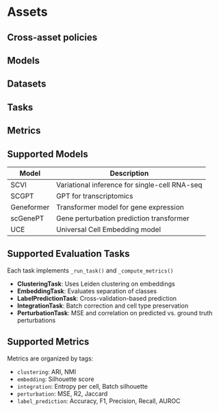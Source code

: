 # Assets

## Cross-asset policies
## Models
## Datasets
## Tasks
## Metrics


## Supported Models

| Model      | Description                                   |
|------------|-----------------------------------------------|
| SCVI       | Variational inference for single-cell RNA-seq |
| SCGPT      | GPT for transcriptomics                       |
| Geneformer | Transformer model for gene expression         |
| scGenePT   | Gene perturbation prediction transformer      |
| UCE        | Universal Cell Embedding model                |



## Supported Evaluation Tasks

Each task implements `_run_task()` and `_compute_metrics()`

-   **ClusteringTask**: Uses Leiden clustering on embeddings
-   **EmbeddingTask**: Evaluates separation of classes
-   **LabelPredictionTask**: Cross-validation-based prediction
-   **IntegrationTask**: Batch correction and cell type preservation
-   **PerturbationTask**: MSE and correlation on predicted vs. ground truth perturbations
    

## Supported Metrics

Metrics are organized by tags:

-   `clustering`: ARI, NMI
-   `embedding`: Silhouette score
-   `integration`: Entropy per cell, Batch silhouette
-   `perturbation`: MSE, R2, Jaccard
-   `label_prediction`: Accuracy, F1, Precision, Recall, AUROC